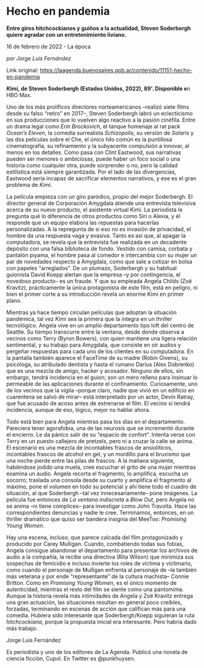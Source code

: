 # Hecho en pandemia

**Entre giros hitchcockianos y guiños a la actualidad, Steven Soderbergh quiere agradar con un entretenimiento liviano.**

16 de febrero de 2022 - La época

_por Jorge Luis Fernández_

Link original: https://laagenda.buenosaires.gob.ar/contenido/11151-hecho-en-pandemia



*****K***imi, de Steven Soderbergh (Estados Unidos, 2022), 89'. Disponible e**n HBO Max.




Uno de los más prolíficos directores norteamericanos –realizó siete films desde su falso “retiro” en 2017–, Steven Soderbergh labró un eclecticismo en sus producciones que lo vuelven algo reactivo a la pasión cinéfila. Entre un drama legal como *Erin Brockovich*, el tanque homenaje al rat pack *Ocean’s Eleven*, la comedia surrealista *Schizopolis*, su versión de *Solaris* y las dos películas sobre el Che, el único hilo común es la puntillosa cinematografía, su refinamiento y la subyacente compulsión a innovar, al menos en los detalles. Como pasa con Clint Eastwood, sus narrativas pueden ser menores o ambiciosas, puede haber un foco social o una historia como cualquier otra, puede sorprender o no, pero la calidad estilística está siempre garantizada. Por el lado de las divergencias, Eastwood sería incapaz de sacrificar elementos narrativos, y ese es el gran problema de *Kimi*.




La película empieza con un giro paródico, propio del mejor Soderbergh. El director general de Corporación Amygdala atiende una entrevista televisiva acerca de su nuevo producto, el asistente virtual Kimi. La periodista le pregunta qué lo diferencia de otros productos como Siri o Alexia, y él responde que un equipo elabora las repuestas para hacerlas personalizadas. A la repregunta de si eso no es invasión de privacidad, el hombre da una respuesta vaga y evasiva. Tanto es así que, al apagar la computadora, se revela que la entrevista fue realizada en un decadente depósito con una falsa biblioteca de fondo. Vestido con camisa, corbata y pantalón piyama, el hombre pasa al comedor e intercambia con su mujer un par de novedades respecto a Amygdala, como que sale a cotizar en bolsa con papeles “arreglados”. De un plumazo, Soderbergh y su habitual guionista David Koepp alertan que la empresa –y por contingencia, el novedoso producto– es un fraude. Y que su empleada Angela Childs (Zoë Kravitz), prácticamente la única protagonista de este film, está en peligro, ni bien el primer corte a su introducción revela un enorme Kimi en primer plano.




Mientras ya hace tiempo circulan películas que adoptan la situación pandémica, tal vez *Kimi* sea la primera que la integra en un thriller tecnológico. Angela vive en un amplio departamento tipo loft del centro de Seattle. Su tiempo transcurre entre la ventana, desde donde observa a vecinos como Terry (Byron Bowers), con quien mantiene una ligera relación sentimental, y su trabajo para Amygdala, que consiste en oír audios y pergeñar respuestas para cada uno de los clientes en su computadora. En la pantalla también aparece el FaceTime de su madre (Robin Givens), su psicóloga, su atribulado dentista y hasta el rumano Darius (Alex Dobrenko) que es una mezcla de amigo, hacker y acosador. Ninguno de ellos, sin embargo, tendrá incidencia en el guion; son un mero relleno para insinuar lo permeable de las aplicaciones durante el confinamiento. Curiosamente, uno de los vecinos que la vigila –porque claro, nadie que vivió en un edificio en cuarentena se salvó de mirar– está interpretado por un actor, Devin Ratray, que fue acusado de acoso antes de estrenarse el film. El vecino sí tendrá incidencia, aunque de eso, lógico, mejor no hablar ahora.




Todo está bien para Angela mientras pasa los días en el departamento. Pareciera tener agorafobia, una de las neurosis que se incrementó durante el encierro. Le da pánico salir de su “espacio de confort”. Intenta verse con Terry en un puesto callejero de pretzels, pero ni a cruzar la calle se anima. El escenario es una mezcla de incontables frascos de ansiolíticos, incontables frascos de alcohol en gel, y un mordillo para el bruxismo que una noche pierde entre las pilas de frascos. A la mañana siguiente, habiéndose jodido una muela, cree escuchar el grito de una mujer mientras examina un audio. Angela recorta el fragmento, lo amplifica, escucha un socorro; traslada una consola desde su cuarto y amplifica el fragmento al máximo, pone el volumen en todo su potencial y ahí tiene todo el cuadro de situación, al que Soderbergh –tal vez innecesariamente– pone imágenes. La película fue entonces de *La ventana indiscreta* a *Blow Out*, pero Angela no se anima –ni tiene cómplices– para investigar como John Travolta. Hace las correspondientes denuncias y nadie le cree. Terminamos, entonces, en un thriller dramático que quiso ser bandera insignia del MeeToo: *Promising Young Women*.




Hay una escena, incluso, que parece calcada del film protagonizado y producido por Carey Mulligan. Cuando, combatiendo todas sus fobias, Angela consigue abandonar el departamento para presentar los archivos de audio a la compañía, la recibe una directiva (Rita Wilson) que minimiza sus sospechas de femicidio e incluso invierte los roles de víctima y victimario, como cuando el personaje de Mulligan enfrenta al personaje de –la también más veterana y por ende “representante” de la cultura machista– Connie Britton. Como en *Promising Young Women*, es el único momento de autenticidad, mientras el resto del film se siente como una pantomima. Aunque la historia revela más intimidades de Angela y Zoë Kravitz entrega una gran actuación, las situaciones resultan en general poco creíbles, forzadas, terminando en escenas de acción que califican más para una comedia. Hubiera sido interesante que Soderbergh/Koepp siguieran la ruta *hitchcockiana*, porque la propuesta inicial era interesante. Pero habría dado más trabajo.




Jorge Luis Fernández




Es periodista y uno de los editores de La Agenda. Publicó una novela de ciencia ficción, Cupol. En Twitter es @punkhuysen.



